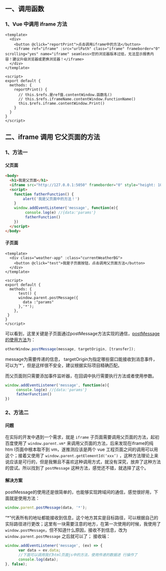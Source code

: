 ## 一、调用函数

### 1、Vue 中调用 iframe 方法

```vue
<template>
  <div>
    <button @click="reportPrint">点击调用iframe中的方法</button>
    <iframe ref="iframe" :src="urlPath" class="iframe" frameborder="0" scrolling="yes" name="iframe" seamless>您的浏览器版本过低，无法显示报表内容！建议升级浏览器或更换浏览器！</iframe>
  </div>
</template>

<script>
export default {
  methods: {
    reportPrint() {
      // this.$refs.是ref值.contentWindow.函数名()
      // this.$refs.iframeName.contentWindow.FunctionName()
      this.$refs.iframe.contentWindow.Print()
    }
  }
}
</script>
```

## 二、iframe 调用 它父页面的方法

### 1、方法一

#### 父页面

```html
<body>
  <h1>我是父页面</h1>
  <iframe src="http://127.0.0.1:5050" frameborder="0" style="height: 100%;width: 100%"></iframe>
  <script>
    function fatherFunction() {
      	alert('我是父页面中的方法！')
    }
    window.addEventListener('message', function(e){
         console.log(e) //{data:'params'}
         fatherFunction()
    })
  </script>
</body>
```

#### 子页面

```vue
<template>
  <div class="weather-app" :class="currentWeatherBG">
    <button @click="test">我是子页面按钮，点击调用父页面方法</button>
  </div>
</template>

<script>
export default {
  methods: {
      test() {
      window.parent.postMessage({
        data :"params"
      },'*');
    },
 }
}
</script>
```



可以看到，这里关键是子页面通过postMessage方法实现的通信，[postMessage的使用方法](https://developer.mozilla.org/zh-CN/docs/Web/API/Window/postMessage)为：

```javascript
otherWindow.postMessage(message, targetOrigin, [transfer]);
```

message为需要传递的信息，
targetOrigin为指定哪些窗口能接收到消息事件，可以为’*’，但是这样很不安全，建议根据实际项目精确匹配。

而父页面则只需要添加事件监听器，在回调中执行需要执行方法或者使用参数。

```javascript
window.addEventListener('message', function(e){
     console.log(e) //{data:'params'}
     fatherFunction()
})
```



### 2、方法二

#### 问题

在实际的开发中遇到一个需求，就是 `iframe` 子页面需要调用父页面的方法，起初百度使用了 `window.parent.vm*` 来调用父页面的方法，后来发现在iframe的纯 htm l页面中根本取不到 vm，遂推测应该是两个 vue 工程页面之间的调用可以用这个；接着又使用了 `window.parent.getElementId(‘xxx’)` ，这种方法理论上来说应该是可行的，但是我懒且不喜欢这种调用方式，就没有深究，放弃了这种方法的尝试。所以找到了 `postMessage` 这种方法，感觉还不错，就选择了这个。

#### 解决方案

postMessage的使用还是很简单的，也能够实现跨域间的通信，感觉很好用，下面就是使用方法：

```javascript
window.parent.postMessage(data, '*');
```



“*”代表所有的地址都能接收到信息，这个地方其实是目标路径，可以根据自己的实际路径进行更改；这里有一块需要注意的地方，在第一次使用的时候，我使用了 `window.postMessage`，但不知道什么原因，接收不到信息，改为 `window.parent.postMessage` 之后就可以了；
接收端：

```javascript
window.addEventListener('message', (ev) => {
      var data = ev.data;
	  //下面可以调用我们html页面js中的方法，使用传递的数据进 行操作了
	  console.log(data);
}, false);
```

